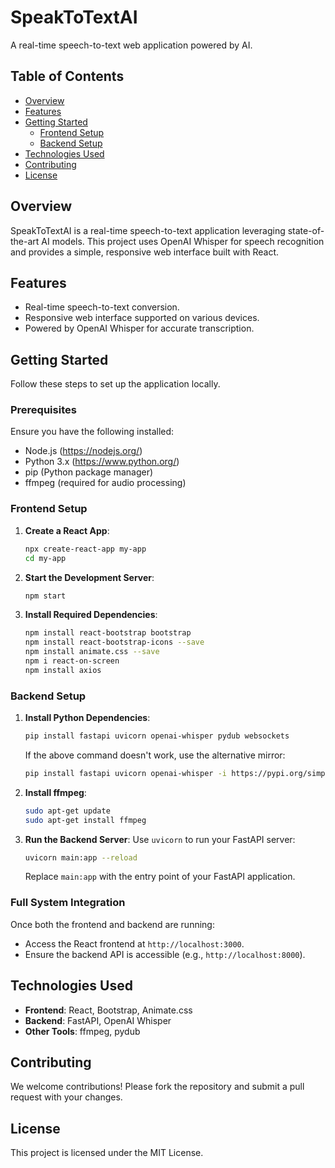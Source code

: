 # SpeakToTextAI

A real-time speech-to-text web application powered by AI.

## Table of Contents
- [Overview](#overview)
- [Features](#features)
- [Getting Started](#getting-started)
  - [Frontend Setup](#frontend-setup)
  - [Backend Setup](#backend-setup)
- [Technologies Used](#technologies-used)
- [Contributing](#contributing)
- [License](#license)

## Overview

SpeakToTextAI is a real-time speech-to-text application leveraging state-of-the-art AI models. This project uses OpenAI Whisper for speech recognition and provides a simple, responsive web interface built with React.

## Features

- Real-time speech-to-text conversion.
- Responsive web interface supported on various devices.
- Powered by OpenAI Whisper for accurate transcription.

## Getting Started

Follow these steps to set up the application locally.

### Prerequisites

Ensure you have the following installed:
- Node.js (https://nodejs.org/)
- Python 3.x (https://www.python.org/)
- pip (Python package manager)
- ffmpeg (required for audio processing)

### Frontend Setup

1. **Create a React App**:
    ```bash
    npx create-react-app my-app
    cd my-app
    ```

2. **Start the Development Server**:
    ```bash
    npm start
    ```

3. **Install Required Dependencies**:
    ```bash
    npm install react-bootstrap bootstrap
    npm install react-bootstrap-icons --save
    npm install animate.css --save
    npm i react-on-screen
    npm install axios
    ```

### Backend Setup

1. **Install Python Dependencies**:
    ```bash
    pip install fastapi uvicorn openai-whisper pydub websockets
    ```

    If the above command doesn't work, use the alternative mirror:
    ```bash
    pip install fastapi uvicorn openai-whisper -i https://pypi.org/simple
    ```

2. **Install ffmpeg**:
    ```bash
    sudo apt-get update
    sudo apt-get install ffmpeg
    ```

3. **Run the Backend Server**:
    Use `uvicorn` to run your FastAPI server:
    ```bash
    uvicorn main:app --reload
    ```

    Replace `main:app` with the entry point of your FastAPI application.

### Full System Integration

Once both the frontend and backend are running:
- Access the React frontend at `http://localhost:3000`.
- Ensure the backend API is accessible (e.g., `http://localhost:8000`).

## Technologies Used

- **Frontend**: React, Bootstrap, Animate.css
- **Backend**: FastAPI, OpenAI Whisper
- **Other Tools**: ffmpeg, pydub

## Contributing

We welcome contributions! Please fork the repository and submit a pull request with your changes.

## License

This project is licensed under the MIT License.
